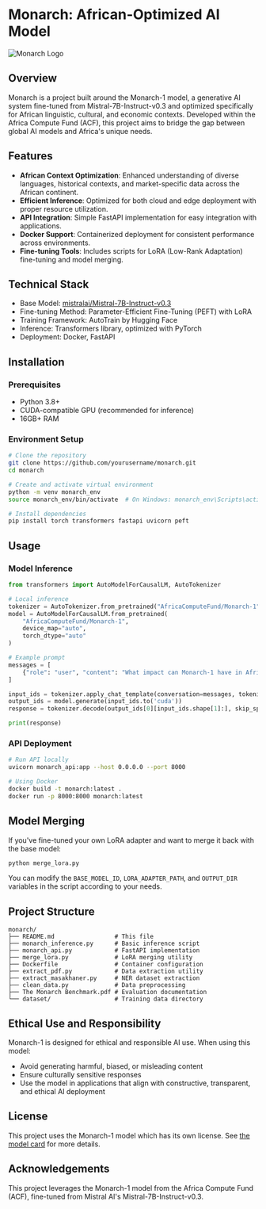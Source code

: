 # Monarch: African-Optimized AI Model

![Monarch Logo](https://huggingface.co/AfricaComputeFund/Monarch-1/resolve/main/logo.png)

## Overview

Monarch is a project built around the Monarch-1 model, a generative AI system fine-tuned from Mistral-7B-Instruct-v0.3 and optimized specifically for African linguistic, cultural, and economic contexts. Developed within the Africa Compute Fund (ACF), this project aims to bridge the gap between global AI models and Africa's unique needs.

## Features

- **African Context Optimization**: Enhanced understanding of diverse languages, historical contexts, and market-specific data across the African continent.
- **Efficient Inference**: Optimized for both cloud and edge deployment with proper resource utilization.
- **API Integration**: Simple FastAPI implementation for easy integration with applications.
- **Docker Support**: Containerized deployment for consistent performance across environments.
- **Fine-tuning Tools**: Includes scripts for LoRA (Low-Rank Adaptation) fine-tuning and model merging.

## Technical Stack

- Base Model: [mistralai/Mistral-7B-Instruct-v0.3](https://huggingface.co/mistralai/Mistral-7B-Instruct-v0.3)
- Fine-tuning Method: Parameter-Efficient Fine-Tuning (PEFT) with LoRA
- Training Framework: AutoTrain by Hugging Face
- Inference: Transformers library, optimized with PyTorch
- Deployment: Docker, FastAPI

## Installation

### Prerequisites

- Python 3.8+
- CUDA-compatible GPU (recommended for inference)
- 16GB+ RAM

### Environment Setup

```bash
# Clone the repository
git clone https://github.com/yourusername/monarch.git
cd monarch

# Create and activate virtual environment
python -m venv monarch_env
source monarch_env/bin/activate  # On Windows: monarch_env\Scripts\activate

# Install dependencies
pip install torch transformers fastapi uvicorn peft
```

## Usage

### Model Inference

```python
from transformers import AutoModelForCausalLM, AutoTokenizer

# Local inference
tokenizer = AutoTokenizer.from_pretrained("AfricaComputeFund/Monarch-1")
model = AutoModelForCausalLM.from_pretrained(
    "AfricaComputeFund/Monarch-1",
    device_map="auto",
    torch_dtype="auto"
)

# Example prompt
messages = [
    {"role": "user", "content": "What impact can Monarch-1 have in Africa?"}
]

input_ids = tokenizer.apply_chat_template(conversation=messages, tokenize=True, add_generation_prompt=True, return_tensors='pt')
output_ids = model.generate(input_ids.to('cuda'))
response = tokenizer.decode(output_ids[0][input_ids.shape[1]:], skip_special_tokens=True)

print(response)
```

### API Deployment

```bash
# Run API locally
uvicorn monarch_api:app --host 0.0.0.0 --port 8000

# Using Docker
docker build -t monarch:latest .
docker run -p 8000:8000 monarch:latest
```

## Model Merging

If you've fine-tuned your own LoRA adapter and want to merge it back with the base model:

```bash
python merge_lora.py
```

You can modify the `BASE_MODEL_ID`, `LORA_ADAPTER_PATH`, and `OUTPUT_DIR` variables in the script according to your needs.

## Project Structure

```
monarch/
├── README.md                 # This file
├── monarch_inference.py      # Basic inference script
├── monarch_api.py            # FastAPI implementation
├── merge_lora.py             # LoRA merging utility
├── Dockerfile                # Container configuration
├── extract_pdf.py            # Data extraction utility
├── extract_masakhaner.py     # NER dataset extraction
├── clean_data.py             # Data preprocessing
├── The Monarch Benchmark.pdf # Evaluation documentation
└── dataset/                  # Training data directory
```

## Ethical Use and Responsibility

Monarch-1 is designed for ethical and responsible AI use. When using this model:

- Avoid generating harmful, biased, or misleading content
- Ensure culturally sensitive responses
- Use the model in applications that align with constructive, transparent, and ethical AI deployment

## License

This project uses the Monarch-1 model which has its own license. See [the model card](https://huggingface.co/AfricaComputeFund/Monarch-1) for more details.

## Acknowledgements

This project leverages the Monarch-1 model from the Africa Compute Fund (ACF), fine-tuned from Mistral AI's Mistral-7B-Instruct-v0.3. 